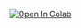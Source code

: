 [![Open In Colab](https://colab.research.google.com/assets/colab-badge.svg)](https://colab.research.google.com/github.com/Azarodnyuk/MLatURL2021/blob/main/day%204/07-python-Titanic.ipynb)
